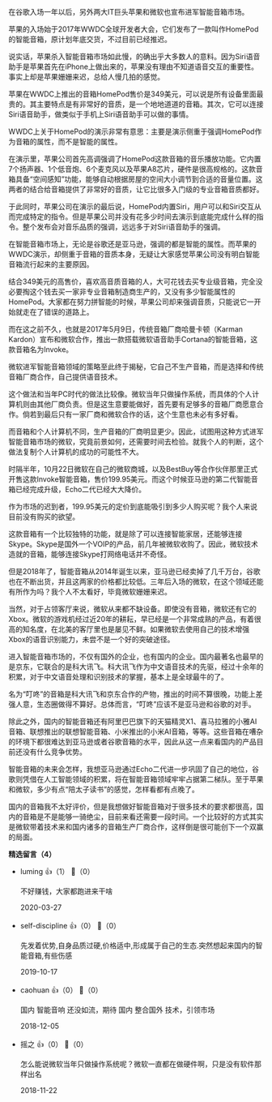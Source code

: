 在谷歌入场一年以后，另外两大IT巨头苹果和微软也宣布进军智能音箱市场。

苹果的入场始于2017年WWDC全球开发者大会，它们发布了一款叫作HomePod的智能音箱，原计划年底交货，不过目前已经推迟。

说实话，苹果杀入智能音箱市场如此慢，的确出乎大多数人的意料。因为Siri语音助手是苹果首先在iPhone上做出来的，苹果没有理由不知道语音交互的重要性。事实上却是苹果姗姗来迟，总给人慢几拍的感觉。

苹果在WWDC上推出的音箱HomePod售价是349美元，可以说是所有设备里面最贵的。其主要特点是有非常好的音质，是一个地地道道的音箱。其次，它可以连接Siri语音助手，做类似于手机上Siri语音助手可以做的事情。

WWDC上关于HomePod的演示非常有意思：主要是演示侧重于强调HomePod作为音箱的属性，而不是智能的属性。

在演示里，苹果公司首先高调强调了HomePod这款音箱的音乐播放功能。它内置7个扬声器、1个低音炮、6个麦克风以及苹果A8芯片，硬件是很高规格的。这款音箱具备“空间感知”功能，能够自动根据房屋的空间大小调节到合适的音量位置。这两者的结合给音箱提供了非常好的音质，让它比很多入门级的专业音箱音质都好。

于此同时，苹果公司在演示的最后说，HomePod内置Siri，用户可以和Siri交互从而完成特定的指令。但是苹果公司并没有花多少时间去演示到底能完成什么样的指令。整个发布会对音乐品质的强调，远远多于对Siri语音助手的强调。

在智能音箱市场上，无论是谷歌还是亚马逊，强调的都是智能的属性。而苹果的WWDC演示，却侧重于音箱的音质本身，无疑让大家感觉苹果公司没有明白智能音箱流行起来的主要原因。

结合349美元的高售价，喜欢高音质音箱的人，大可花钱去买专业级音箱，完全没必要掏这个钱去买一家非专业音箱制造商生产的，又没有多少智能属性的HomePod。大家都在努力拼智能的时候，苹果公司却来强调音质，只能说它一开始就走在了错误的道路上。

而在这之前不久，也就是2017年5月9日，传统音箱厂商哈曼卡顿（Karman Kardon）宣布和微软合作，推出一款搭载微软语音助手Cortana的智能音箱，这款音箱名为Invoke。

微软进军智能音箱领域的策略至此终于揭秘，它自己不生产音箱，而是选择和传统音箱厂商合作，自己提供语音技术。

这个做法和当年PC时代的做法比较像。微软当年只做操作系统，而具体的个人计算机则由其他厂商负责。但是这生意要能做好，首先要有足够多的音箱厂商愿意合作。倘若到最后只有一家厂商和微软合作的话，这个生意也未必有多好看。

而音箱和个人计算机不同，生产音箱的厂商明显更少。因此，试图用这种方式进军智能音箱市场的微软，究竟前景如何，还需要时间去检验。就我个人的判断，这个做法复制个人计算机的成功的可能性不大。

时隔半年，10月22日微软在自己的微软商城，以及BestBuy等合作伙伴那里正式开售这款Invoke智能音箱，售价199.95美元。而这个时候亚马逊的第二代智能音箱已经完成升级，Echo二代已经大大降价。

作为市场的迟到者，199.95美元的定价到底能吸引到多少人购买呢？我个人来说目前没有购买的欲望。

这款音箱有一个比较独特的功能，就是除了可以连接智能家居，还能够连接Skype。Skype是国外一个VOIP的产品，前几年被微软收购了。因此，微软技术造就的音箱，能够连接Skype打网络电话并不奇怪。

但是2018年了，智能音箱从2014年诞生以来，亚马逊已经卖掉了几千万台，谷歌也在不断出货，并且这两家的价格都比较低。三年后入场的微软，在这个领域还能有所作为吗？我个人不太看好，毕竟微软姗姗来迟。

当然，对于占领客厅来说，微软从来都不缺设备。即使没有音箱，微软还有它的Xbox。微软的游戏机经过近20年的耕耘，早已经是一个非常成熟的产品，有着很高的知名度，在北美的客厅里也是屡见不鲜。如果微软去使用自己的技术增强Xbox的语音识别能力，未尝不是一个好的突破途径。

进入智能音箱市场的，不仅有国外的企业，也有国内的企业。国内最著名也最早的是京东，它联合的是科大讯飞。科大讯飞作为中文语音技术的先驱，经过十余年的积累，对于中文语音处理和识别技术的掌握，基本上是全球最牛的了。

名为“叮咚”的音箱是科大讯飞和京东合作的产物，推出的时间不算很晚，功能上差强人意，生态圈做得不算好。总体而言，“叮咚”应该不是亚马逊和谷歌的对手。

除此之外，国内的智能音箱还有阿里巴巴旗下的天猫精灵X1、喜马拉雅的小雅AI音箱、联想推出的联想智能音箱、小米推出的小米AI音箱，等等。这些音箱在嘈杂的环境下都很难达到亚马逊或者谷歌音箱的水平，因此从这一点来看国内的产品目前还没有什么竞争优势。

智能音箱的未来会怎样，我想亚马逊通过Echo二代进一步巩固了自己的地位，谷歌则凭借在人工智能领域的积累，将在智能音箱领域牢牢占据第二梯队。至于苹果和微软，多少有点“陪太子读书”的感觉，怎样看都有点晚了。

国内的音箱我不太好评价，但是我想做好智能音箱对于很多技术的要求都很高，国内的音箱是不是能够一骑绝尘，目前来看还需要一段时间。一个比较好的方式其实是微软带着技术来和国内诸多的音箱生产厂商合作，这样倒是很可能创下一个双赢的局面。
<div><strong>精选留言（4）</strong></div><ul>
<li><span>luming</span> 👍（1） 💬（0）<p>不好赚钱，大家都跑进来干啥</p>2020-03-27</li><br/><li><span>self-discipline</span> 👍（0） 💬（0）<p>先发着优势,自身品质过硬,价格适中,形成属于自己的生态.突然想起来国内的智能音箱,有些伤感</p>2019-10-17</li><br/><li><span>caohuan</span> 👍（0） 💬（0）<p>国内 智能音响 还没如流，期待 国内 整合国外 技术，引领市场</p>2018-12-05</li><br/><li><span>摇之</span> 👍（0） 💬（0）<p>怎么能说微软当年只做操作系统呢？微软一直都在做硬件啊，只是没有软件那样出名</p>2018-11-22</li><br/>
</ul>